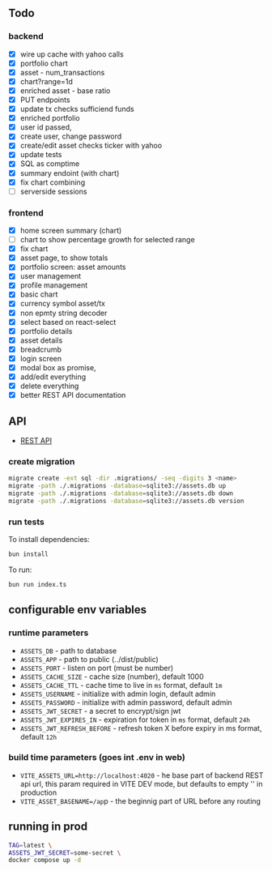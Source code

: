 ## Todo
### backend
 - [x] wire up cache with yahoo calls
 - [x] portfolio chart
 - [x] asset - num_transactions
 - [x] chart?range=1d
 - [x] enriched asset - base ratio
 - [x] PUT endpoints
 - [x] update tx checks sufficiend funds
 - [x] enriched portfolio
 - [x] user id passed,
 - [x] create user, change password
 - [x] create/edit asset checks ticker with yahoo
 - [x] update tests
 - [x] SQL as comptime
 - [x] summary endoint (with chart)
 - [x] fix chart combining
 - [ ] serverside sessions

### frontend
 - [x] home screen summary (chart)
 - [ ] chart to show percentage growth for selected range
 - [x] fix chart
 - [x] asset page, to show totals
 - [x] portfolio screen: asset amounts
 - [x] user management
 - [x] profile management
 - [x] basic chart
 - [x] currency symbol asset/tx
 - [x] non epmty string decoder
 - [x] select<T> based on react-select
 - [x] portfolio details
 - [x] asset details
 - [x] breadcrumb
 - [x] login screen
 - [x] modal box as promise,
 - [x] add/edit everything
 - [x] delete everything
 - [x] better REST API documentation

## API
 - [REST API](./API.md)

### create migration
```sh
migrate create -ext sql -dir .migrations/ -seq -digits 3 <name>
migrate -path ./.migrations -database=sqlite3://assets.db up
migrate -path ./.migrations -database=sqlite3://assets.db down
migrate -path ./.migrations -database=sqlite3://assets.db version
```

### run tests

To install dependencies:

```bash
bun install
```

To run:

```bash
bun run index.ts
```

## configurable env variables

### runtime parameters
 - `ASSETS_DB` - path to database
 - `ASSETS_APP` - path to public (../dist/public)
 - `ASSETS_PORT` - listen on port (must be number)
 - `ASSETS_CACHE_SIZE` - cache size (number), default 1000
 - `ASSETS_CACHE_TTL` - cache time to live in `ms` format, default `1m`
 - `ASSETS_USERNAME` - initialize with admin login, default admin
 - `ASSETS_PASSWORD` - initialize with admin password, default admin
 - `ASSETS_JWT_SECRET` - a secret to encrypt/sign jwt
 - `ASSETS_JWT_EXPIRES_IN` - expiration for token in `ms` format, default `24h`
 - `ASSETS_JWT_REFRESH_BEFORE` - refresh token X before expiry in ms format, default `12h`

### build time parameters (goes int .env in web)
 - `VITE_ASSETS_URL=http://localhost:4020` - he base part of backend REST api url, this param required in VITE DEV mode, but defaults to empty '' in production
 - `VITE_ASSET_BASENAME=/ap`p - the beginnig part of URL before any routing

## running in prod
```bash
TAG=latest \
ASSETS_JWT_SECRET=some-secret \
docker compose up -d
```